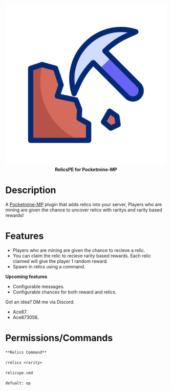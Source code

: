 <p align="center">
    <a href="https://github.com/Terpz710/RelicsPE"><img src="https://github.com/Terpz710/RelicsPE/blob/main/icon.png"></img></a><br>
    <b>RelicsPE for Pocketmine-MP</b>

# Description

A [Pocketmine-MP](https://pmmp.io) plugin that adds relics into your server, Players who are mining are given the chance to uncover relics with raritys and rarity based rewards!

# Features

* Players who are mining are given the chance to recieve a relic.
* You can claim the relic to recieve rarity based rewards. Each relic claimed will give the player 1 random reward.
* Spawn in relics using a command.

**Upcoming features**

* Configurable messages.
* Configurable chances for both reward and relics.

Got an idea? DM me via Discord:

* Ace87.
* Ace873056.

# Permissions/Commands
```
**Relics Command**

/relics <rarity>

relicspe.cmd

defualt: op
```
